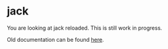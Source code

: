 # jack

You are looking at jack reloaded. This is still work in progress.

Old documentation can be found [here](https://github.com/vesln/jack/blob/0344ee6be27990b77dcea20b0e1b2b3cb2691fb1/Readme.md).
